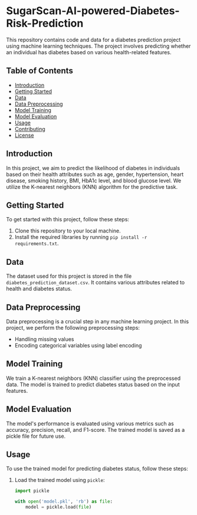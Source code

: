 # SugarScan-AI-powered-Diabetes-Risk-Prediction
This repository contains code and data for a diabetes prediction project using machine learning techniques. The project involves predicting whether an individual has diabetes based on various health-related features.
## Table of Contents
- [Introduction](#introduction)
- [Getting Started](#getting-started)
- [Data](#data)
- [Data Preprocessing](#data-preprocessing)
- [Model Training](#model-training)
- [Model Evaluation](#model-evaluation)
- [Usage](#usage)
- [Contributing](#contributing)
- [License](#license)

## Introduction

In this project, we aim to predict the likelihood of diabetes in individuals based on their health attributes such as age, gender, hypertension, heart disease, smoking history, BMI, HbA1c level, and blood glucose level. We utilize the K-nearest neighbors (KNN) algorithm for the predictive task.

## Getting Started
To get started with this project, follow these steps:
1. Clone this repository to your local machine.
2. Install the required libraries by running `pip install -r requirements.txt`.

## Data

The dataset used for this project is stored in the file `diabetes_prediction_dataset.csv`. It contains various attributes related to health and diabetes status.

## Data Preprocessing

Data preprocessing is a crucial step in any machine learning project. In this project, we perform the following preprocessing steps:
- Handling missing values
- Encoding categorical variables using label encoding

## Model Training

We train a K-nearest neighbors (KNN) classifier using the preprocessed data. The model is trained to predict diabetes status based on the input features.

## Model Evaluation

The model's performance is evaluated using various metrics such as accuracy, precision, recall, and F1-score. The trained model is saved as a pickle file for future use.

## Usage

To use the trained model for predicting diabetes status, follow these steps:

1. Load the trained model using `pickle`:
   ```python
   import pickle

   with open('model.pkl', 'rb') as file:
       model = pickle.load(file)
